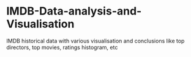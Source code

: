# IMDB-Data-analysis-and-Visualisation
IMDB historical data with various visualisation and conclusions like top directors, top movies, ratings histogram, etc

